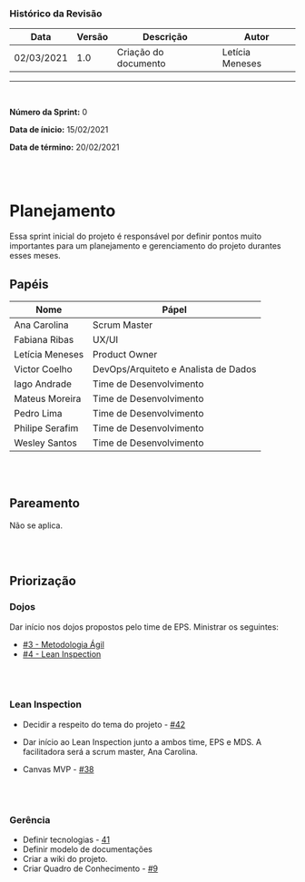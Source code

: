 ### Histórico da Revisão
| Data | Versão | Descrição | Autor |
|---|---|---|---|
| 02/03/2021| 1.0 |Criação do documento | Letícia Meneses |
-------------------------------------------------------------------------------------------------
<br/>

**Número da Sprint:** 0

**Data de ínicio:** 15/02/2021

**Data de término:** 20/02/2021

<br/>
<br/>

# **Planejamento**
Essa sprint inicial do projeto é responsável por definir pontos muito importantes para um planejamento e gerenciamento do projeto durantes esses meses.

## Papéis


| Nome                  | Pápel |
|-----------------------|-------------|
| Ana Carolina | Scrum Master |
| Fabiana Ribas | UX/UI |
| Letícia Meneses | Product Owner |
| Victor Coelho | DevOps/Arquiteto e Analista de Dados |
| Iago Andrade | Time de Desenvolvimento |
| Mateus Moreira | Time de Desenvolvimento |
| Pedro Lima | Time de Desenvolvimento |
| Philipe Serafim | Time de Desenvolvimento |
| Wesley Santos | Time de Desenvolvimento |

<br/>
<br/>

## Pareamento
Não se aplica.

<br/>
<br/>

## Priorização

### Dojos
Dar início nos dojos propostos pelo time de EPS. Ministrar os seguintes:
  * [#3 - Metodologia Ágil](https://github.com/fga-eps-mds/2020.2-Violeta-Documentacao/issues/3)
  * [#4 - Lean Inspection](https://github.com/fga-eps-mds/2020.2-Violeta-Documentacao/issues/4)
 

<br/>
<br/>

### Lean Inspection  
* Decidir a respeito do tema do projeto - [#42](https://github.com/fga-eps-mds/2020.2-Violeta-Documentacao/issues/42)

* Dar início ao Lean Inspection junto a ambos time, EPS e MDS. A facilitadora será a scrum master, Ana Carolina.

* Canvas MVP - [#38](https://github.com/fga-eps-mds/2020.2-Violeta-Documentacao/issues/38)

<br/>
<br/>

### Gerência
* Definir tecnologias - [41](https://github.com/fga-eps-mds/2020.2-Violeta-Documentacao/issues/41)
* Definir modelo de documentações
* Criar a wiki do projeto.
* Criar Quadro de Conhecimento - [#9](https://github.com/fga-eps-mds/2020.2-Violeta-Documentacao/issues/9)
